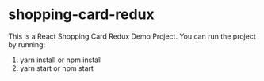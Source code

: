 # shopping-card-redux
This is a React Shopping Card Redux Demo Project.
You can run the project by running:
1. yarn install or npm install
2. yarn start or npm start
